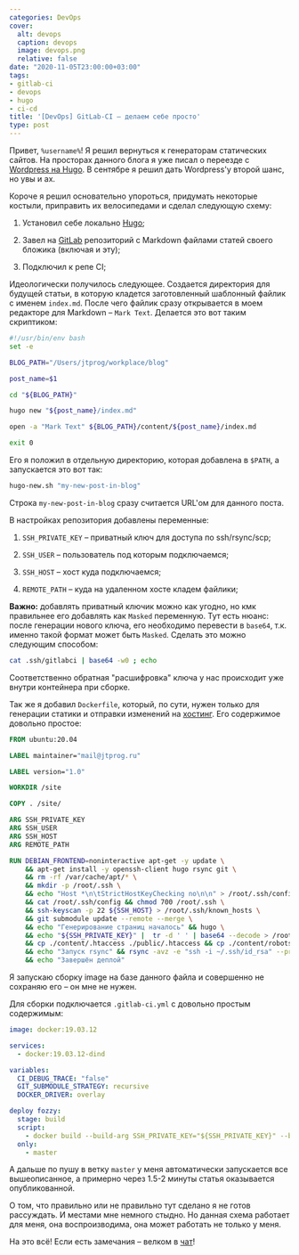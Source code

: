 ```yaml
---
categories: DevOps
cover:
  alt: devops
  caption: devops
  image: devops.png
  relative: false
date: "2020-11-05T23:00:00+03:00"
tags:
- gitlab-ci
- devops
- hugo
- ci-cd
title: '[DevOps] GitLab-CI – делаем себе просто'
type: post
---
```


Привет, `%username%`! Я решил вернуться к генераторам статических сайтов. На просторах данного блога я уже писал о переезде с [Wordpress на Hugo](https://jtprog.ru/gohugo/). В сентябре я решил дать Wordpress'у второй шанс, но увы и ах.

Короче я решил основательно упороться, придумать некоторые костыли, приправить их велосипедами и сделал следующую схему:

1. Установил себе локально [Hugo](https://gohugo.io);

2. Завел на [GitLab](https://gitlab.com) репозиторий с Markdown файлами статей своего бложика (включая и эту);

3. Подключил к репе CI;

Идеологически получилось следующее. Создается директория для будущей статьи, в которую кладется заготовленный шаблонный файлик с именем `index.md`. После чего файлик сразу открывается в моем редакторе для Markdown – `Mark Text`. Делается это вот таким скриптиком:

```bash
#!/usr/bin/env bash
set -e

BLOG_PATH="/Users/jtprog/workplace/blog"

post_name=$1

cd "${BLOG_PATH}"

hugo new "${post_name}/index.md"

open -a "Mark Text" ${BLOG_PATH}/content/${post_name}/index.md

exit 0
```

Его я положил в отдельную директорию, которая добавлена в `$PATH`, а запускается это вот так:

```bash
hugo-new.sh "my-new-post-in-blog"
```

Строка `my-new-post-in-blog` сразу считается URL'ом для данного поста.

В настройках репозитория добавлены переменные:

1. `SSH_PRIVATE_KEY` – приватный ключ для доступа по ssh/rsync/scp;

2. `SSH_USER` – пользователь под которым подключаемся;

3. `SSH_HOST` – хост куда подключаемся;

4. `REMOTE_PATH` – куда на удаленном хосте кладем файлики;

**Важно:** добавлять приватный ключик можно как угодно, но кмк правильнее его добавлять как `Masked` переменную. Тут есть нюанс: после генерации нового ключа, его необходимо перевести в `base64`, т.к. именно такой формат может быть `Masked`. Сделать это можно следующим способом:

```bash
cat .ssh/gitlabci | base64 -w0 ; echo
```

Соответственно обратная "расшифровка" ключа у нас происходит уже внутри контейнера при сборке.

Так же я добавил `Dockerfile`, который, по сути, нужен только для генерации статики и отправки изменений на [хостинг](https://fozzy.com/aff.php?aff=1116). Его содержимое довольно простое:

```dockerfile
FROM ubuntu:20.04

LABEL maintainer="mail@jtprog.ru"

LABEL version="1.0"

WORKDIR /site

COPY . /site/

ARG SSH_PRIVATE_KEY
ARG SSH_USER
ARG SSH_HOST
ARG REMOTE_PATH

RUN DEBIAN_FRONTEND=noninteractive apt-get -y update \
    && apt-get install -y openssh-client hugo rsync git \
    && rm -rf /var/cache/apt/* \
    && mkdir -p /root/.ssh \
    && echo "Host *\n\tStrictHostKeyChecking no\n\n" > /root/.ssh/config \
    && cat /root/.ssh/config && chmod 700 /root/.ssh \
    && ssh-keyscan -p 22 ${SSH_HOST} > /root/.ssh/known_hosts \
    && git submodule update --remote --merge \
    && echo "Генерирование страниц началось" && hugo \
    && echo "${SSH_PRIVATE_KEY}" |  tr -d ' ' | base64 --decode > /root/.ssh/id_rsa && chmod 600 /root/.ssh/id_rsa && cat /root/.ssh/id_rsa \
    && cp ./content/.htaccess ./public/.htaccess && cp ./content/robots.txt ./public/robots.txt \
    && echo "Запуск rsync" && rsync -avz -e "ssh -i ~/.ssh/id_rsa" --progress --delete public/ ${SSH_USER}@${SSH_HOST}:${REMOTE_PATH} \
    && echo "Завершён деплой"

```

Я запускаю сборку image на базе данного файла и совершенно не сохраняю его – он мне не нужен.

Для сборки подключается `.gitlab-ci.yml` с довольно простым содержимым:

```yaml
image: docker:19.03.12

services:
  - docker:19.03.12-dind

variables:
  CI_DEBUG_TRACE: "false"
  GIT_SUBMODULE_STRATEGY: recursive
  DOCKER_DRIVER: overlay

deploy fozzy:
  stage: build
  script:
    - docker build --build-arg SSH_PRIVATE_KEY="${SSH_PRIVATE_KEY}" --build-arg SSH_USER="${SSH_USER}" --build-arg SSH_HOST="${SSH_HOST}" --build-arg REMOTE_PATH="${REMOTE_PATH}" --cache-from $CI_REGISTRY_IMAGE:latest --tag $CI_REGISTRY_IMAGE:$CI_COMMIT_SHA --tag $CI_REGISTRY_IMAGE:latest .
  only:
    - master

```

А дальше по пушу в ветку `master` у меня автоматически запускается все вышеописанное, а примерно через 1.5-2 минуты статья оказывается опубликованной.

О том, что правильно или не правильно тут сделано я не готов рассуждать. И местами мне немного стыдно. Но данная схема работает для меня, она воспроизводима, она может работать не только у меня.

На это всё! Если есть замечания – велком в [чат](https://ttttt.me/jtprogru_chat)!

